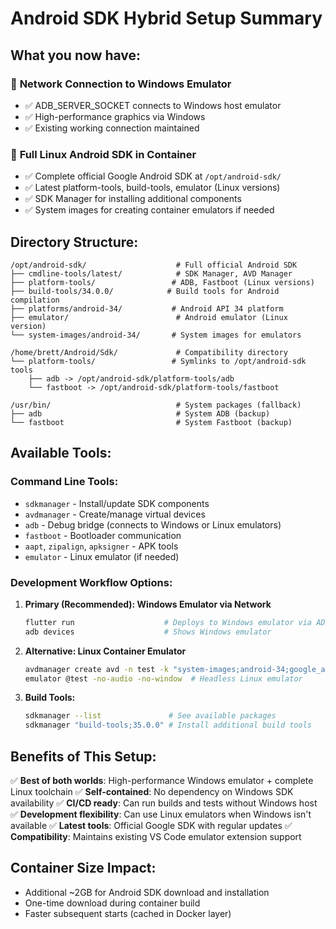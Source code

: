 # Android SDK Hybrid Setup Summary

## What you now have:

### 🔗 **Network Connection to Windows Emulator**
- ✅ ADB_SERVER_SOCKET connects to Windows host emulator
- ✅ High-performance graphics via Windows
- ✅ Existing working connection maintained

### 🐧 **Full Linux Android SDK in Container**
- ✅ Complete official Google Android SDK at `/opt/android-sdk/`
- ✅ Latest platform-tools, build-tools, emulator (Linux versions)
- ✅ SDK Manager for installing additional components
- ✅ System images for creating container emulators if needed

## Directory Structure:

```
/opt/android-sdk/                    # Full official Android SDK
├── cmdline-tools/latest/            # SDK Manager, AVD Manager
├── platform-tools/                 # ADB, Fastboot (Linux versions)
├── build-tools/34.0.0/            # Build tools for Android compilation
├── platforms/android-34/           # Android API 34 platform
├── emulator/                        # Android emulator (Linux version)
└── system-images/android-34/       # System images for emulators

/home/brett/Android/Sdk/             # Compatibility directory
└── platform-tools/                 # Symlinks to /opt/android-sdk tools
    ├── adb -> /opt/android-sdk/platform-tools/adb
    └── fastboot -> /opt/android-sdk/platform-tools/fastboot

/usr/bin/                            # System packages (fallback)
├── adb                              # System ADB (backup)
└── fastboot                         # System Fastboot (backup)
```

## Available Tools:

### **Command Line Tools:**
- `sdkmanager` - Install/update SDK components
- `avdmanager` - Create/manage virtual devices  
- `adb` - Debug bridge (connects to Windows or Linux emulators)
- `fastboot` - Bootloader communication
- `aapt`, `zipalign`, `apksigner` - APK tools
- `emulator` - Linux emulator (if needed)

### **Development Workflow Options:**

1. **Primary (Recommended): Windows Emulator via Network**
   ```bash
   flutter run                    # Deploys to Windows emulator via ADB_SERVER_SOCKET
   adb devices                    # Shows Windows emulator
   ```

2. **Alternative: Linux Container Emulator**
   ```bash
   avdmanager create avd -n test -k "system-images;android-34;google_apis;x86_64"
   emulator @test -no-audio -no-window  # Headless Linux emulator
   ```

3. **Build Tools:**
   ```bash
   sdkmanager --list               # See available packages
   sdkmanager "build-tools;35.0.0" # Install additional build tools
   ```

## Benefits of This Setup:

✅ **Best of both worlds**: High-performance Windows emulator + complete Linux toolchain
✅ **Self-contained**: No dependency on Windows SDK availability
✅ **CI/CD ready**: Can run builds and tests without Windows host
✅ **Development flexibility**: Can use Linux emulators when Windows isn't available
✅ **Latest tools**: Official Google SDK with regular updates
✅ **Compatibility**: Maintains existing VS Code emulator extension support

## Container Size Impact:
- Additional ~2GB for Android SDK download and installation
- One-time download during container build
- Faster subsequent starts (cached in Docker layer)